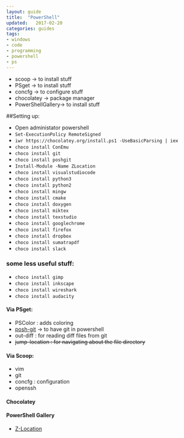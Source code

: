 ```yaml
---
layout: guide
title:  "PowerShell"
updated:   2017-02-20
categories: guides
tags:
- windows
- code
- programming
- powershell
- ps
---
```

* scoop -> to install stuff
* PSget -> to install stuff
* concfg -> to configure stuff
* chocolatey -> package manager
* PowerShellGallery-> to install stuff

##Setting up:
- Open administator powershell
- `Set-ExecutionPolicy RemoteSigned`
- `iwr https://chocolatey.org/install.ps1 -UseBasicParsing | iex`
- `choco install ConEmu`
- `choco install git`
- `choco install poshgit`
- `Install-Module -Name ZLocation`
- `choco install visualstudiocode`
- `choco install python3`
- `choco install python2`
- `choco install mingw`
- `choco install cmake`
- `choco install doxygen`
- `choco install miktex`
- `choco install texstudio`
- `choco install googlechrome`
- `choco install firefox`
- `choco install dropbox`   
- `choco install sumatrapdf`
- `choco install slack`

### some less useful stuff:
- `choco install gimp`
- `choco install inkscape` 
- `choco install wireshark`
- `choco install audacity`

#### Via PSget:
* PSColor : adds coloring
* [posh-git](https://github.com/dahlbyk/posh-git) -> to have git in powershell
* out-diff : for reading diff files from git
* <del>jump-location : for navigating about the file directory</del>

#### Via Scoop:
* vim
* git
* concfg : configuration
* openssh

#### Chocolatey

#### PowerShell Gallery
* [Z-Location](https://github.com/vors/ZLocation)